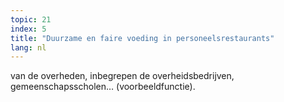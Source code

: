```yaml
---
topic: 21
index: 5
title: "Duurzame en faire voeding in personeelsrestaurants"
lang: nl
---
```

van de overheden, inbegrepen de overheidsbedrijven, gemeenschapsscholen…
(voorbeeldfunctie).
